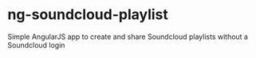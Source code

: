 ng-soundcloud-playlist
======================

Simple AngularJS app to create and share Soundcloud playlists without a Soundcloud login
